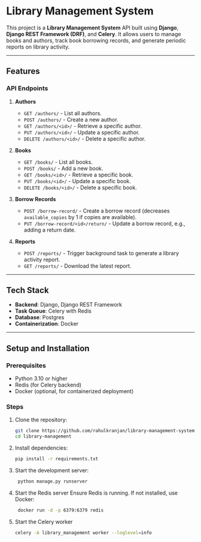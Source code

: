 # **Library Management System**

This project is a **Library Management System** API built using **Django**, **Django REST Framework (DRF)**, and **Celery**. It allows users to manage books and authors, track book borrowing records, and generate periodic reports on library activity.

---

## **Features**

### **API Endpoints**
1. **Authors**
   - `GET /authors/` - List all authors.
   - `POST /authors/` - Create a new author.
   - `GET /authors/<id>/` - Retrieve a specific author.
   - `PUT /authors/<id>/` - Update a specific author.
   - `DELETE /authors/<id>/` - Delete a specific author.

2. **Books**
   - `GET /books/` - List all books.
   - `POST /books/` - Add a new book.
   - `GET /books/<id>/` - Retrieve a specific book.
   - `PUT /books/<id>/` - Update a specific book.
   - `DELETE /books/<id>/` - Delete a specific book.

3. **Borrow Records**
   - `POST /borrow-record/` - Create a borrow record (decreases `available_copies` by 1 if copies are available).
   - `PUT /borrow-record/<id>/return/` - Update a borrow record, e.g., adding a return date.

4. **Reports**
   - `POST /reports/` - Trigger background task to generate a library activity report.
   - `GET /reports/` - Download the latest report.

---

## **Tech Stack**
- **Backend**: Django, Django REST Framework
- **Task Queue**: Celery with Redis
- **Database**: Postgres
- **Containerization**: Docker

---

## **Setup and Installation**

### **Prerequisites**
- Python 3.10 or higher
- Redis (for Celery backend)
- Docker (optional, for containerized deployment)



### **Steps**
1. Clone the repository:
   ```bash
   git clone https://github.com/rahulkranjan/library-management-system.git
   cd library-management

2. Install dependencies:
   ```bash
   pip install -r requirements.txt

3. Start the development server:
   ```bash
    python manage.py runserver

4. Start the Redis server Ensure Redis is running. If not installed, use Docker:
   ```bash
    docker run -d -p 6379:6379 redis

5. Start the Celery worker
    ```bash
    celery -A library_management worker --loglevel=info